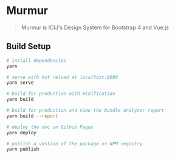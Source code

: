 # Murmur

> Murmur is ICIJ's Design System for Bootstrap 4 and Vue.js

## Build Setup

``` bash
# install dependencies
yarn

# serve with hot reload at localhost:8080
yarn serve

# build for production with minification
yarn build

# build for production and view the bundle analyzer report
yarn build --report

# deploy the doc on Github Pages
yarn deploy

# publish a vestion of the package on NPM registry
yarn publish
```
